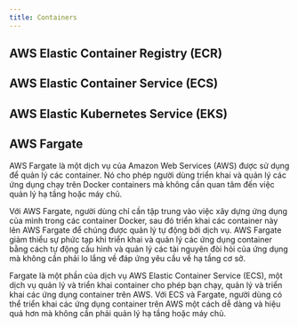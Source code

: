 ```yaml
---
title: Containers
---
```


## AWS Elastic Container Registry (ECR)

## AWS Elastic Container Service (ECS)

## AWS Elastic Kubernetes Service (EKS)

## AWS Fargate

AWS Fargate là một dịch vụ của Amazon Web Services (AWS) được sử dụng để quản lý các container. Nó cho phép người dùng triển khai và quản lý các ứng dụng chạy trên Docker containers mà không cần quan tâm đến việc quản lý hạ tầng hoặc máy chủ.

Với AWS Fargate, người dùng chỉ cần tập trung vào việc xây dựng ứng dụng của mình trong các container Docker, sau đó triển khai các container này lên AWS Fargate để chúng được quản lý tự động bởi dịch vụ. AWS Fargate giảm thiểu sự phức tạp khi triển khai và quản lý các ứng dụng container bằng cách tự động cấu hình và quản lý các tài nguyên đòi hỏi của ứng dụng mà không cần phải lo lắng về đáp ứng yêu cầu về hạ tầng cơ sở.

Fargate là một phần của dịch vụ AWS Elastic Container Service (ECS), một dịch vụ quản lý và triển khai container cho phép bạn chạy, quản lý và triển khai các ứng dụng container trên AWS. Với ECS và Fargate, người dùng có thể triển khai các ứng dụng container trên AWS một cách dễ dàng và hiệu quả hơn mà không cần phải quản lý hạ tầng hoặc máy chủ.